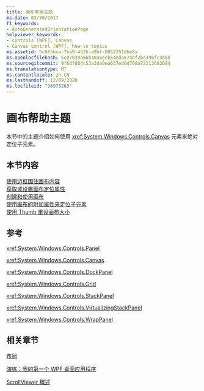 ```yaml
---
title: 画布帮助主题
ms.date: 03/30/2017
f1_keywords:
- AutoGeneratedOrientationPage
helpviewer_keywords:
- controls [WPF], Canvas
- Canvas control [WPF], how-to topics
ms.assetid: 5c8f5bca-7ba9-4526-a9bf-0852351dbe8a
ms.openlocfilehash: 5c07039a66b40a6ecb54eda674bf2be396fc3e68
ms.sourcegitcommit: 9f6df084c53a3da0ea657ed0d708a72213683084
ms.translationtype: MT
ms.contentlocale: zh-CN
ms.lasthandoff: 12/09/2020
ms.locfileid: "96973263"
---
```

# <a name="canvas-how-to-topics"></a>画布帮助主题
本节中的主题介绍如何使用 <xref:System.Windows.Controls.Canvas> 元素来绝对定位子元素。  
  
## <a name="in-this-section"></a>本节内容  
 [使用边框围住画布内容](how-to-wrap-a-border-around-the-content-of-a-canvas.md)  
 [获取或设置画布定位属性](how-to-get-or-set-canvas-positioning-properties.md)  
 [创建和使用画布](how-to-create-and-use-a-canvas.md)  
 [使用画布的附加属性来定位子元素](how-to-use-the-attached-properties-of-canvas-to-position-child-elements.md)  
 [使用 Thumb 重设画布大小](how-to-resize-a-canvas-by-using-a-thumb.md)  
  
## <a name="reference"></a>参考  
 <xref:System.Windows.Controls.Panel>  
  
 <xref:System.Windows.Controls.Canvas>  
  
 <xref:System.Windows.Controls.DockPanel>  
  
 <xref:System.Windows.Controls.Grid>  
  
 <xref:System.Windows.Controls.StackPanel>  
  
 <xref:System.Windows.Controls.VirtualizingStackPanel>  
  
 <xref:System.Windows.Controls.WrapPanel>  
  
## <a name="related-sections"></a>相关章节  
 [布局](../advanced/layout.md)  
  
 [演练：我的第一个 WPF 桌面应用程序](../getting-started/walkthrough-my-first-wpf-desktop-application.md)  
  
 [ScrollViewer 概述](scrollviewer-overview.md)
